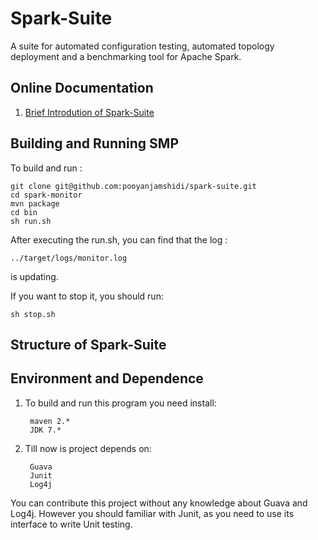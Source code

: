 # Spark-Suite
A suite for automated configuration testing, automated topology deployment and a benchmarking tool for Apache Spark.

## Online Documentation

1. [Brief Introdution of Spark-Suite](https://github.com/pooyanjamshidi/spark-suite/blob/master/documents/Brief%20Introdution%20of%20Spark-Suite.md)


## Building and Running SMP

To build and run :

    git clone git@github.com:pooyanjamshidi/spark-suite.git
    cd spark-monitor
    mvn package 
    cd bin
    sh run.sh

After executing the run.sh, you can find that the log :

	../target/logs/monitor.log 
	
is updating.

If you want to stop it, you should run:

	sh stop.sh	

## Structure of  Spark-Suite




## Environment and Dependence

1. To build and run this program you need install:

		maven 2.*
		JDK 7.*

2. Till now is project depends on:

		Guava
		Junit
		Log4j
	
You can contribute this project without any knowledge about Guava and Log4j. However you should familiar with Junit, as you need to use its interface to write Unit testing.




